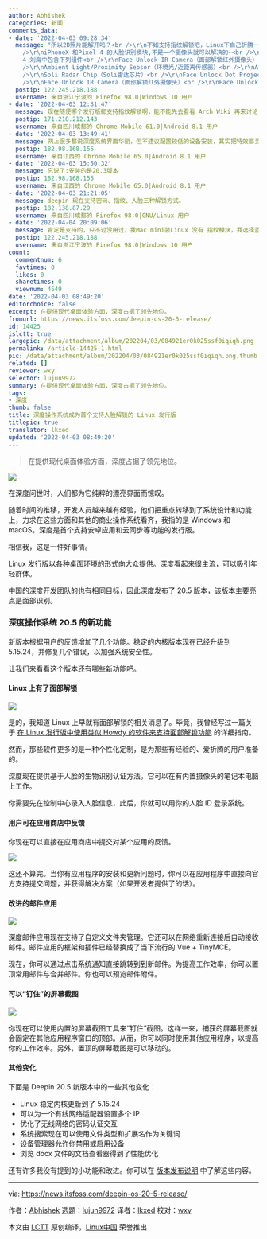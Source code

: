 ```yaml
---
author: Abhishek
categories: 新闻
comments_data:
- date: '2022-04-03 09:28:34'
  message: "所以2D照片能解开吗？<br />\r\n不如支持指纹解锁吧，Linux下自己折腾一下指纹模块很容易被驱动的！面部解锁也就玩玩而已啦！<br
    />\r\niPhoneX 和Pixel 4 的人脸识别模块,不是一个摄像头就可以解决的~<br />\r\n<br />\r\nGoogle Pixel
    4 刘海中包含下列组件<br />\r\nFace Unlock IR Camera（面部解锁红外摄像头）<br />\r\nFront Camera（前置摄像头）<br
    />\r\nAmbient Light/Proximity Sebsor（环境光/近距离传感器）<br />\r\nAudio port（音频端口）<br
    />\r\nSoli Radar Chip（Soli雷达芯片）<br />\r\nFace Unlock Dot Projector（面部解锁点阵投射器）<br
    />\r\nFace Unlock IR Camera（面部解锁红外摄像头）<br />\r\nFace Unlock Flood Illum"
  postip: 122.245.218.188
  username: 来自浙江宁波的 Firefox 98.0|Windows 10 用户
- date: '2022-04-03 12:31:47'
  message: 现在随便哪个发行版都支持指纹解锁啊，能不能先去看看 Arch Wiki 再来讨论？
  postip: 171.210.212.143
  username: 来自四川成都的 Chrome Mobile 61.0|Android 8.1 用户
- date: '2022-04-03 13:49:41'
  message: 网上很多都说深度系统界面华丽，但不建议配置较低的设备安装，其实把特效都关闭后，系统启动什么都不做，显示的内存消耗在600M左右，我这个赛扬1007u的笔记本也可一用。
  postip: 182.98.168.155
  username: 来自江西的 Chrome Mobile 65.0|Android 8.1 用户
- date: '2022-04-03 15:50:32'
  message: 忘说了:安装的是20.3版本
  postip: 182.98.168.155
  username: 来自江西的 Chrome Mobile 65.0|Android 8.1 用户
- date: '2022-04-03 21:21:05'
  message: deepin 现在支持密码、指纹、人脸三种解锁方式。
  postip: 182.138.87.29
  username: 来自四川成都的 Firefox 98.0|GNU/Linux 用户
- date: '2022-04-04 20:09:06'
  message: 肯定是支持的，只不过没用过，我Mac mini装Linux 没有 指纹模块，我选择蓝牙解锁方式。
  postip: 122.245.218.188
  username: 来自浙江宁波的 Firefox 98.0|Windows 10 用户
count:
  commentnum: 6
  favtimes: 0
  likes: 0
  sharetimes: 0
  viewnum: 4549
date: '2022-04-03 08:49:20'
editorchoice: false
excerpt: 在提供现代桌面体验方面，深度占据了领先地位。
fromurl: https://news.itsfoss.com/deepin-os-20-5-release/
id: 14425
islctt: true
largepic: /data/attachment/album/202204/03/084921er0k025ssf0iqiqh.png
permalink: /article-14425-1.html
pic: /data/attachment/album/202204/03/084921er0k025ssf0iqiqh.png.thumb.jpg
related: []
reviewer: wxy
selector: lujun9972
summary: 在提供现代桌面体验方面，深度占据了领先地位。
tags:
- 深度
thumb: false
title: 深度操作系统成为首个支持人脸解锁的 Linux 发行版
titlepic: true
translator: lkxed
updated: '2022-04-03 08:49:20'
---
```



> 
> 在提供现代桌面体验方面，深度占据了领先地位。
> 
> 
> 


![](/data/attachment/album/202204/03/084921er0k025ssf0iqiqh.png)


在深度问世时，人们都为它纯粹的漂亮界面而惊叹。


随着时间的推移，开发人员越来越有经验，他们把重点转移到了系统设计和功能上，力求在这些方面和其他的商业操作系统看齐，我指的是 Windows 和 macOS。深度是首个支持安卓应用和云同步等功能的发行版。


相信我，这是一件好事情。


Linux 发行版以各种桌面环境的形式向大众提供。深度看起来很主流，可以吸引年轻群体。


中国的深度开发团队的也有相同目标，因此深度发布了 20.5 版本，该版本主要亮点是面部识别。


### 深度操作系统 20.5 的新功能


新版本根据用户的反馈增加了几个功能。稳定的内核版本现在已经升级到 5.15.24，并修复几个错误，以加强系统安全性。


让我们来看看这个版本还有哪些新功能吧。


#### Linux 上有了面部解锁


![](/data/attachment/album/202204/03/084922udeezdpkdk4beblb.jpg)


是的，我知道 Linux 上早就有面部解锁的相关消息了。毕竟，我曾经写过一篇关于 [在 Linux 发行版中使用类似 Howdy 的软件来支持面部解锁功能](https://itsfoss.com/face-unlock-ubuntu/) 的详细指南。


然而，那些软件更多的是一种个性化定制，是为那些有经验的、爱折腾的用户准备的。


深度现在提供基于人脸的生物识别认证方法。它可以在有内置摄像头的笔记本电脑上工作。


你需要先在控制中心录入人脸信息，此后，你就可以用你的人脸 ID 登录系统。


#### 用户可在应用商店中反馈


你现在可以直接在应用商店中提交对某个应用的反馈。


![](/data/attachment/album/202204/03/084923spivvgryn7pc1gu6.jpg)


这还不算完。当你有应用程序的安装和更新问题时，你可以在应用程序中直接向官方支持提交问题，并获得解决方案（如果开发者提供了的话）。


#### 改进的邮件应用


![](/data/attachment/album/202204/03/084924sio2zowi6oo6zxyo.jpg)


深度邮件应用现在支持了自定义文件夹管理。它还可以在网络重新连接后自动接收邮件。邮件应用的框架和插件已经替换成了当下流行的 Vue + TinyMCE。


现在，你可以通过点击系统通知直接跳转到到新邮件。为提高工作效率，你可以置顶常用邮件与合并邮件。你也可以预览邮件附件。


#### 可以“钉住”的屏幕截图


![](/data/attachment/album/202204/03/084924mf448rzf8scgt483.jpg)


你现在可以使用内置的屏幕截图工具来“钉住”截图。这样一来，捕获的屏幕截图就会固定在其他应用程序窗口的顶部。从而，你可以同时使用其他应用程序，以提高你的工作效率。另外，置顶的屏幕截图是可以移动的。


#### 其他变化


下面是 Deepin 20.5 新版本中的一些其他变化：


* Linux 稳定内核更新到了 5.15.24
* 可以为一个有线网络适配器设置多个 IP
* 优化了无线网络的密码认证交互
* 系统搜索现在可以使用文件类型和扩展名作为关键词
* 设备管理器允许你禁用或启用设备
* 浏览 docx 文件的文档查看器得到了性能优化


还有许多我没有提到的小功能和改进。你可以在 [版本发布说明](https://www.deepin.org/en/2022/03/31/deepin-20-5/) 中了解这些内容。




---


via: <https://news.itsfoss.com/deepin-os-20-5-release/>


作者：[Abhishek](https://news.itsfoss.com/author/root/) 选题：[lujun9972](https://github.com/lujun9972) 译者：[lkxed](https://github.com/lkxed) 校对：[wxy](https://github.com/wxy)


本文由 [LCTT](https://github.com/LCTT/TranslateProject) 原创编译，[Linux中国](https://linux.cn/) 荣誉推出